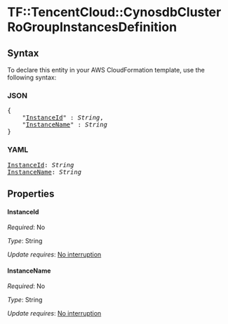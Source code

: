# TF::TencentCloud::CynosdbCluster RoGroupInstancesDefinition

## Syntax

To declare this entity in your AWS CloudFormation template, use the following syntax:

### JSON

<pre>
{
    "<a href="#instanceid" title="InstanceId">InstanceId</a>" : <i>String</i>,
    "<a href="#instancename" title="InstanceName">InstanceName</a>" : <i>String</i>
}
</pre>

### YAML

<pre>
<a href="#instanceid" title="InstanceId">InstanceId</a>: <i>String</i>
<a href="#instancename" title="InstanceName">InstanceName</a>: <i>String</i>
</pre>

## Properties

#### InstanceId

_Required_: No

_Type_: String

_Update requires_: [No interruption](https://docs.aws.amazon.com/AWSCloudFormation/latest/UserGuide/using-cfn-updating-stacks-update-behaviors.html#update-no-interrupt)

#### InstanceName

_Required_: No

_Type_: String

_Update requires_: [No interruption](https://docs.aws.amazon.com/AWSCloudFormation/latest/UserGuide/using-cfn-updating-stacks-update-behaviors.html#update-no-interrupt)

